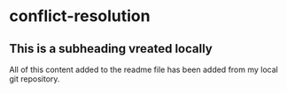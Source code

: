 # conflict-resolution
## This is a subheading vreated locally

All of this content added to the readme file has been added from my local git repository.
